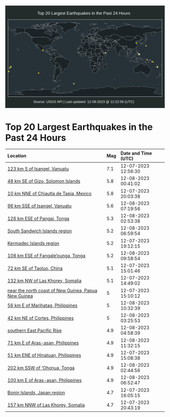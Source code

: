 ![Map](./map.png)

# Top 20 Largest Earthquakes in the Past 24 Hours

| Location | Mag | Date and Time (UTC) |
|:---|:---|:---|
| [123 km S of Isangel, Vanuatu](https://earthquake.usgs.gov/earthquakes/eventpage/us7000lgwp) | 7.1 | 12-07-2023 12:56:30 |
| [48 km SE of Gizo, Solomon Islands](https://earthquake.usgs.gov/earthquakes/eventpage/us7000lh76) | 5.8 | 12-08-2023 00:41:02 |
| [10 km NNE of Chiautla de Tapia, Mexico](https://earthquake.usgs.gov/earthquakes/eventpage/us7000lh50) | 5.8 | 12-07-2023 20:03:38 |
| [96 km SSE of Isangel, Vanuatu](https://earthquake.usgs.gov/earthquakes/eventpage/us7000lh9a) | 5.6 | 12-08-2023 07:19:56 |
| [126 km ESE of Pangai, Tonga](https://earthquake.usgs.gov/earthquakes/eventpage/us7000lh7w) | 5.3 | 12-08-2023 02:53:38 |
| [South Sandwich Islands region](https://earthquake.usgs.gov/earthquakes/eventpage/us7000lh96) | 5.2 | 12-08-2023 06:59:54 |
| [Kermadec Islands region](https://earthquake.usgs.gov/earthquakes/eventpage/us7000lh4u) | 5.2 | 12-07-2023 19:12:15 |
| [108 km ESE of Fangale’ounga, Tonga](https://earthquake.usgs.gov/earthquakes/eventpage/us7000lha7) | 5.2 | 12-08-2023 09:58:54 |
| [72 km SE of Taoluo, China](https://earthquake.usgs.gov/earthquakes/eventpage/us7000lgxu) | 5.1 | 12-07-2023 15:01:46 |
| [132 km NW of Las Khorey, Somalia](https://earthquake.usgs.gov/earthquakes/eventpage/us7000lgxl) | 5.1 | 12-07-2023 14:49:02 |
| [near the north coast of New Guinea, Papua New Guinea](https://earthquake.usgs.gov/earthquakes/eventpage/us7000lgxs) | 5 | 12-07-2023 15:10:12 |
| [56 km E of Marihatag, Philippines](https://earthquake.usgs.gov/earthquakes/eventpage/us7000lhac) | 5 | 12-08-2023 10:32:39 |
| [42 km NE of Cortes, Philippines](https://earthquake.usgs.gov/earthquakes/eventpage/us7000lh80) | 5 | 12-08-2023 03:25:53 |
| [southern East Pacific Rise](https://earthquake.usgs.gov/earthquakes/eventpage/us7000lh8k) | 4.9 | 12-08-2023 04:58:39 |
| [71 km E of Aras-asan, Philippines](https://earthquake.usgs.gov/earthquakes/eventpage/us7000lhal) | 4.9 | 12-08-2023 11:32:15 |
| [51 km ENE of Hinatuan, Philippines](https://earthquake.usgs.gov/earthquakes/eventpage/us7000lgxq) | 4.9 | 12-07-2023 15:08:38 |
| [202 km SSW of ‘Ohonua, Tonga](https://earthquake.usgs.gov/earthquakes/eventpage/us7000lh7t) | 4.9 | 12-08-2023 02:44:56 |
| [100 km E of Aras-asan, Philippines](https://earthquake.usgs.gov/earthquakes/eventpage/us7000lh93) | 4.9 | 12-08-2023 06:52:47 |
| [Bonin Islands, Japan region](https://earthquake.usgs.gov/earthquakes/eventpage/us7000lgy8) | 4.7 | 12-07-2023 16:05:15 |
| [157 km NNW of Las Khorey, Somalia](https://earthquake.usgs.gov/earthquakes/eventpage/us7000lh5r) | 4.7 | 12-07-2023 20:43:19 |
